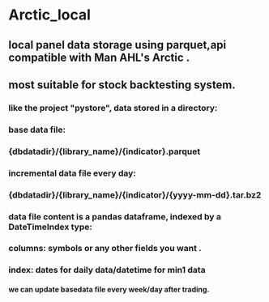 # Arctic_local

## local panel data storage using parquet,api compatible with Man AHL's Arctic .
## most suitable for stock backtesting system.


### like the project "pystore", data stored in a directory:
### base data file:
### {dbdatadir}/{library_name}/{indicator}.parquet
### incremental data file every day:
### {dbdatadir}/{library_name}/{indicator}/{yyyy-mm-dd}.tar.bz2

### data file content is a pandas dataframe, indexed by a DateTimeIndex type:
### columns: symbols or any other fields you want .
### index: dates for daily data/datetime for min1 data

#### we can update basedata file every week/day after trading.

